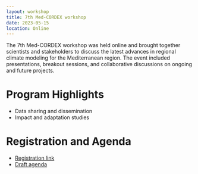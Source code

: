```yaml
---
layout: workshop
title: 7th Med-CORDEX workshop
date: 2023-05-15
location: Online
---
```


The 7th Med-CORDEX workshop was held online and brought together scientists and stakeholders to discuss the latest advances in regional climate modeling for the Mediterranean region. The event included presentations, breakout sessions, and collaborative discussions on ongoing and future projects.

# Program Highlights
- Data sharing and dissemination
- Impact and adaptation studies

# Registration and Agenda
- [Registration link](#)
- [Draft agenda](#)

